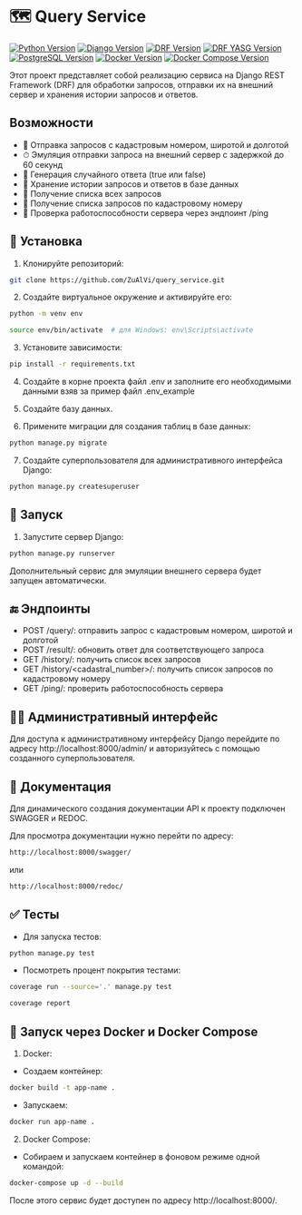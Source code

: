 # 🗺 Query Service

[![Python Version](https://img.shields.io/badge/Python-3.11-blue.svg)](https://www.python.org/downloads/release/python-390/)
[![Django Version](https://img.shields.io/badge/Django-5.0-green.svg)](https://www.djangoproject.com/)
[![DRF Version](https://img.shields.io/badge/DRF-3.15-524E20.svg)](https://www.djangoproject.com/)
[![DRF YASG Version](https://img.shields.io/badge/DRF_YASG-1.21-333E20.svg)](https://www.djangoproject.com/)
[![PostgreSQL Version](https://img.shields.io/badge/PostgreSQL-16.0-088E20.svg)](https://www.postgresql.org/)
[![Docker Version](https://img.shields.io/badge/Docker-26.0-942E20.svg)](https://www.docker.com/)
[![Docker Compose Version](https://img.shields.io/badge/Docker_Compose-2.26-521E20.svg)](https://www.docker.com/)

Этот проект представляет собой реализацию сервиса на Django REST Framework (DRF) для обработки запросов, отправки их на внешний сервер и хранения истории запросов и ответов.

## Возможности

- 📡 Отправка запросов с кадастровым номером, широтой и долготой
- ⏱ Эмуляция отправки запроса на внешний сервер с задержкой до 60 секунд
- 🔄 Генерация случайного ответа (true или false)
- 📂 Хранение истории запросов и ответов в базе данных
- 📑 Получение списка всех запросов
- 📜 Получение списка запросов по кадастровому номеру
- 🏓 Проверка работоспособности сервера через эндпоинт /ping

## 💽 Установка

1. Клонируйте репозиторий:

```bash
git clone https://github.com/ZuAlVi/query_service.git
```

2. Создайте виртуальное окружение и активируйте его:
```bash
python -m venv env

source env/bin/activate  # для Windows: env\Scripts\activate
```
3. Установите зависимости:

```bash
pip install -r requirements.txt
```

4. Создайте в корне проекта файл .env и заполните его необходимыми данными взяв за пример файл .env_example


5. Создайте базу данных.


6. Примените миграции для создания таблиц в базе данных:

```bash
python manage.py migrate
```

7. Создайте суперпользователя для административного интерфейса Django:

```bash
python manage.py createsuperuser
```
## 🚀 Запуск

1. Запустите сервер Django:
```bash
python manage.py runserver
```
Дополнительный сервис для эмуляции внешнего сервера будет запущен автоматически.

## 🔚 Эндпоинты

- POST /query/: отправить запрос с кадастровым номером, широтой и долготой
- POST /result/: обновить ответ для соответствующего запроса
- GET /history/: получить список всех запросов
- GET /history/<cadastral_number>/: получить список запросов по кадастровому номеру
- GET /ping/: проверить работоспособность сервера

## 👮‍♂️ Административный интерфейс

Для доступа к административному интерфейсу Django перейдите по адресу http://localhost:8000/admin/ и авторизуйтесь с помощью созданного суперпользователя.

## 📖 Документация

Для динамического создания документации API к проекту подключен SWAGGER и REDOC.

Для просмотра документации нужно перейти по адресу:
```bash
http://localhost:8000/swagger/
```
или
```bash
http://localhost:8000/redoc/
```

## ✅ Тесты

- Для запуска тестов:

```bash
python manage.py test
```

- Посмотреть процент покрытия тестами:

```bash
coverage run --source='.' manage.py test

coverage report
```

## 🐳 Запуск через Docker и Docker Compose

1. Docker:
    
- Создаем контейнер:

```bash
docker build -t app-name .
 ```

- Запускаем:

```bash
docker run app-name .
 ```

2. Docker Compose:

- Собираем и запускаем контейнер в фоновом режиме одной командой:

```bash
docker-compose up -d --build
 ```

После этого сервис будет доступен по адресу http://localhost:8000/.